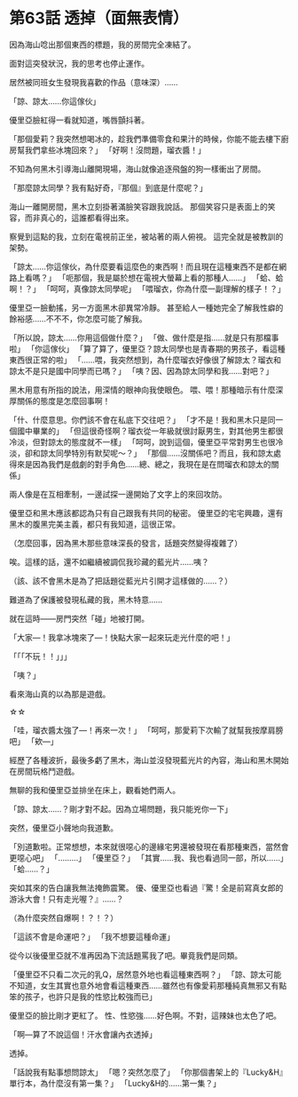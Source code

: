 # 第63話 透掉（面無表情）

因為海山唸出那個東西的標題，我的房間完全凍結了。

面對這突發狀況，我的思考也停止運作。

居然被同班女生發現我喜歡的作品（意味深）……

「諒、諒太……你這傢伙」

優里亞臉紅得一看就知道，嘴唇顫抖著。

「那個愛莉？我突然想喝冰的，趁我們準備零食和果汁的時候，你能不能去樓下廚房幫我們拿些冰塊回來？」
「好啊！沒問題，瑠衣醬！」

不知為何黑木引導海山離開現場，海山就像追逐飛盤的狗一樣衝出了房間。

「那麼諒太同學？我有點好奇，『那個』到底是什麼呢？」

海山一離開房間，黑木立刻掛著滿臉笑容跟我說話。
那個笑容只是表面上的笑容，而非真心的，這誰都看得出來。

察覺到這點的我，立刻在電視前正坐，被站著的兩人俯視。
這完全就是被教訓的架勢。

「諒太……你這傢伙，為什麼要看這麼色的東西啊！而且現在這種東西不是都在網路上看嗎？」
「呃那個，我是屬於想在電視大螢幕上看的那種人……」
「蛤、蛤啊！？」
「呵呵，真像諒太同學呢」
「喂瑠衣，你為什麼一副理解的樣子！？」

優里亞一臉動搖，另一方面黑木卻異常冷靜。
甚至給人一種她完全了解我性癖的餘裕感……不不不，你怎麼可能了解我。

「所以說，諒太……你用這個做什麼？」
「做、做什麼是指……就是只有那檔事啦」
「你這傢伙」
「算了算了，優里亞？諒太同學也是青春期的男孩子，看這種東西很正常的啦」
「……喂，我突然想到，為什麼瑠衣好像很了解諒太？瑠衣和諒太不是只是國中同學而已嗎？」
「咦？因、因為諒太同學和我……對吧？」

黑木用意有所指的說法，用深情的眼神向我使眼色。
喂、喂！那種暗示有什麼深厚關係的態度是怎麼回事啊！

「什、什麼意思。你們該不會在私底下交往吧？」
「才不是！我和黑木只是同一個國中畢業的」
「但這很奇怪啊？瑠衣從一年級就很討厭男生，對其他男生都很冷淡，但對諒太的態度就不一樣」
「呵呵，說到這個，優里亞平常對男生也很冷淡，卻和諒太同學特別有默契呢～？」
「那個……沒關係吧？而且，我和諒太處得來是因為我們是戲劇的對手角色……總、總之，我現在是在問瑠衣和諒太的關係」

兩人像是在互相牽制，一邊試探一邊開始了文字上的來回攻防。

優里亞和黑木應該都認為只有自己跟我有共同的秘密。
優里亞的宅宅興趣，還有黑木的腹黑完美主義，都只有我知道，這很正常。

（怎麼回事，因為黑木那些意味深長的發言，話題突然變得複雜了）

唉。這樣的話，還不如繼續被調侃我珍藏的藍光片……咦？

（該、該不會黑木是為了把話題從藍光片引開才這樣做的……？）

難道為了保護被發現私藏的我，黑木特意……

就在這時——房門突然「碰」地被打開。

「大家—！我拿冰塊來了—！快點大家一起來玩走光什麼的吧！」

「「「不玩！！」」」

「咦？」

看來海山真的以為那是遊戲。

☆☆

「哇，瑠衣醬太強了—！再來一次！」
「呵呵，那愛莉下次輸了就幫我按摩肩膀吧」
「欸—」

經歷了各種波折，最後多虧了黑木，海山並沒發現藍光片的內容，海山和黑木開始在房間玩格鬥遊戲。

無聊的我和優里亞並排坐在床上，觀看她們兩人。

「諒、諒太……？剛才對不起。因為立場問題，我只能兇你一下」

突然，優里亞小聲地向我道歉。

「別道歉啦。正常想想，本來就很噁心的邊緣宅男還被發現在看那種東西，當然會更噁心吧」
「………」
「優里亞？」
「其實……我、我也看過同一部，所以……」
「蛤……？」

突如其來的告白讓我無法掩飾震驚。
優、優里亞也看過『驚！全是前寫真女郎的游泳大會！只有走光喔？』……？

（為什麼突然自爆啊！？！？）

「這該不會是命運吧？」
「我不想要這種命運」

從今以後優里亞就不准再因為下流話題罵我了吧。畢竟我們是同類。

「優里亞不只看二次元的乳Q，居然意外地也看這種東西啊？」
「諒、諒太可能不知道，女生其實也意外地會看這種東西……雖然也有像愛莉那種純真無邪又有點笨的孩子，也許只是我的性慾比較強而已」

優里亞的臉比剛才更紅了。
性、性慾強……好色啊。不對，這辣妹也太色了吧。

「啊—算了不說這個！汗水會讓內衣透掉」

透掉。

「話說我有點事想問諒太」
「嗯？突然怎麼了」
「你那個書架上的『Lucky&H』單行本，為什麼沒有第一集？」
「Lucky&H的……第一集？」